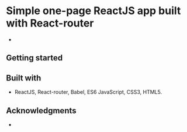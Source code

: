# Simple one-page ReactJS app built with React-router
- 

## Getting started

## Built with
- ReactJS, React-router, Babel, ES6 JavaScript, CSS3, HTML5.

## Acknowledgments
-
